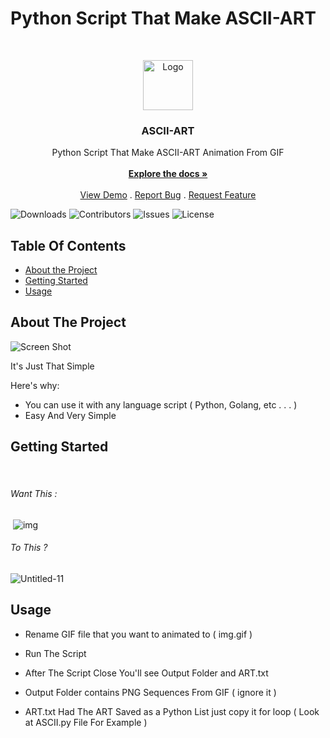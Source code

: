 # Python Script That Make ASCII-ART

<br/>
<p align="center">
  <a href="https://github.com/zvhh/ASCII-ART">
    <img src="https://user-images.githubusercontent.com/99116181/260991972-1c2f2939-74c9-4612-af6f-fe2332626bc1.gif" alt="Logo" width="80" height="80">
  </a>

  <h3 align="center">ASCII-ART</h3>

  <p align="center">
    Python Script That Make ASCII-ART Animation From GIF
    <br/>
    <br/>
    <a href="https://github.com/zvhh/ASCII-ART"><strong>Explore the docs »</strong></a>
    <br/>
    <br/>
    <a href="https://user-images.githubusercontent.com/99116181/260988581-56f0ece7-e649-4895-abc1-69e04b2acddc.gif">View Demo</a>
    .
    <a href="https://github.com/zvhh/ASCII-ART/issues">Report Bug</a>
    .
    <a href="https://github.com/zvhh/ASCII-ART/issues">Request Feature</a>
  </p>
</p>

![Downloads](https://img.shields.io/github/downloads/zvhh/ASCII-ART/total) ![Contributors](https://img.shields.io/github/contributors/zvhh/ASCII-ART?color=dark-green) ![Issues](https://img.shields.io/github/issues/zvhh/ASCII-ART) ![License](https://img.shields.io/github/license/zvhh/ASCII-ART) 

## Table Of Contents

* [About the Project](#about-the-project)
* [Getting Started](#getting-started)
* [Usage](#usage)


## About The Project

![Screen Shot](https://user-images.githubusercontent.com/99116181/260988581-56f0ece7-e649-4895-abc1-69e04b2acddc.gif)

It's Just That Simple

Here's why:

* You can use it with any language script ( Python, Golang, etc . . . )
* Easy And Very Simple

## Getting Started

‎ 
###### Want This :
‎ 
 ![img](https://github.com/zvhh/ASCII-ART/assets/99116181/76e2af05-b2ae-46db-8571-7cc64352376b)

###### To This ?

![Untitled-11](https://github.com/zvhh/ASCII-ART/assets/99116181/39863db9-8cf0-4b67-8277-e7c01456d406)



## Usage

* Rename GIF file that you want to animated to ( img.gif )
* Run The Script

* After The Script Close You'll see Output Folder and ART.txt
* Output Folder contains PNG Sequences From GIF ( ignore it )
* ART.txt Had The ART Saved as a Python List just copy it for loop ( Look at ASCII.py File For Example )
